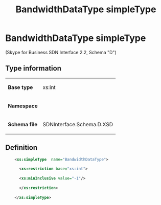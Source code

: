 ﻿---
title: BandwidthDataType simpleType
description: Describes the BandwidthDataType simpleType and provides the type's definition and a table that outlines the type information.
TOCTitle: BandwidthDataType simpleType
ms:assetid: 58c03120-8c23-de41-406d-4e5f74129b1b
ms:mtpsurl: https://msdn.microsoft.com/library/Mt171043(v=office.16)
ms:contentKeyID: 65855618
ms.date: 08/24/2015
mtps_version: v=office.16
dev_langs:
- xml
---

# BandwidthDataType simpleType 

(Skype for Business SDN Interface 2.2, Schema "D")


## Type information

<table>

<tbody>
<tr class="odd">
<td><p><strong>Base type</strong></p></td>
<td><p>xs:int</p></td>
</tr>
<tr class="even">
<td><p><strong>Namespace</strong></p></td>
<td><p></p></td>
</tr>
<tr class="odd">
<td><p><strong>Schema file</strong></p></td>
<td><p>SDNInterface.Schema.D.XSD</p></td>
</tr>
</tbody>
</table>


## Definition

```xml
    <xs:simpleType  name="BandwidthDataType">
    
      <xs:restriction base="xs:int">
    
      <xs:minInclusive value="-1"/>
    
      </xs:restriction>
      
    </xs:simpleType>
  
```


